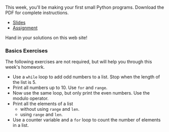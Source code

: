 This week, you'll be making your first small Python programs. Download the PDF
for complete instructions.

* [Slides](Lecture_2_Slides.pdf)
* [Assignment](Lecture_2_Assignments_UvA.pdf)

Hand in your solutions on this web site!

### Basics Exercises

The following exercises are not required, but will help you through this week's homework.

* Use a `while` loop to add odd numbers to a list. Stop when the length of the list is 5.
* Print all numbers up to 10. Use `for` and `range`.
* Now use the same loop, but only print the even numbers. Use the modulo operator.
* Print all the elements of a list
	* without using `range` and `len`.
	* using `range` and `len`.
* Use a counter variable and a `for` loop to count the number of elements in a list.


